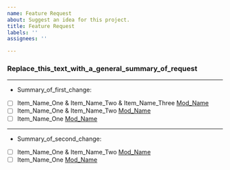 ```yaml
---
name: Feature Request
about: Suggest an idea for this project.
title: Feature Request
labels: ''
assignees: ''

---
```


### Replace_this_text_with_a_general_summary_of_request
_________________________________________________________________
- Summary_of_first_change:
- [ ] Item_Name_One & Item_Name_Two & Item_Name_Three [Mod_Name](Mod_Link)
- [ ] Item_Name_One & Item_Name_Two [Mod_Name](Mod_Link)
- [ ] Item_Name_One [Mod_Name](Mod_Link)
_________________________________________________________________
- Summary_of_second_change:
- [ ] Item_Name_One & Item_Name_Two [Mod_Name](Mod_Link)
- [ ] Item_Name_One [Mod_Name](Mod_Link)

